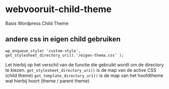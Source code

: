 # webvooruit-child-theme
Basis Wordpress Child Theme

## andere css in eigen child gebruiken
```
wp_enqueue_style( 'custom-style', get_stylesheet_directory_uri().'/eigen-thema.css' );
```
Let hierbij op het verschil van de functie die gebruikt wordt om de directory te kiezen.
`get_stylesheet_directory_uri()` is de map van de active CSS (child theme)
`get_template_directory_uri()` is de map van het hoofdtheme wat hierbij hoort (theme / parent theme)
